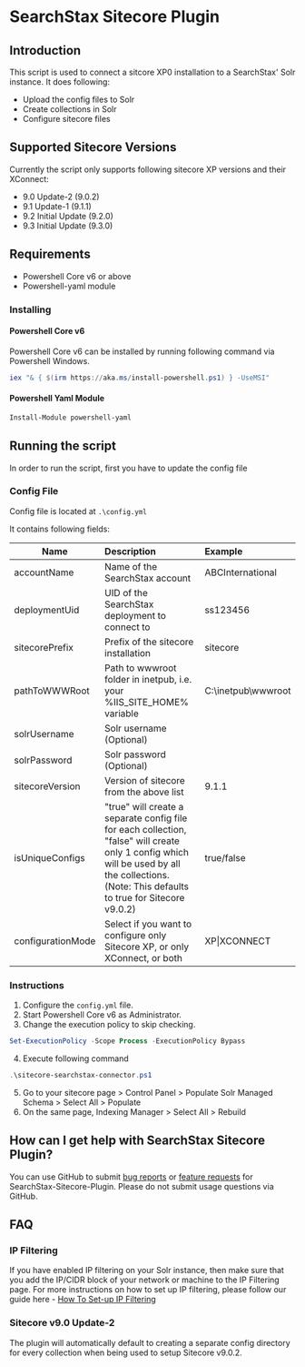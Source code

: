 # SearchStax Sitecore Plugin
## Introduction
This script is used to connect a sitcore XP0 installation to a SearchStax' Solr instance. 
It does following: 
- Upload the config files to Solr
- Create collections in Solr
- Configure sitecore files

## Supported Sitecore Versions
Currently the script only supports following sitecore XP versions and their XConnect:
- 9.0 Update-2 (9.0.2)
- 9.1 Update-1 (9.1.1) 
- 9.2 Initial Update (9.2.0)
- 9.3 Initial Update (9.3.0)

## Requirements
- Powershell Core v6 or above
- Powershell-yaml  module

### Installing
#### Powershell Core v6
Powershell Core v6 can be installed by running following command via Powershell Windows.
```powershell
iex "& { $(irm https://aka.ms/install-powershell.ps1) } -UseMSI"
```

#### Powershell Yaml Module
```powershell
Install-Module powershell-yaml
```

## Running the script
In order to run the script, first you have to update the config file
### Config File
Config file is located at `.\config.yml`  

It contains following fields:

|Name|Description|Example|
|----|:-----------|:-----|
|accountName|Name of the SearchStax account| ABCInternational |
|deploymentUid| UID of the SearchStax deployment to connect to| ss123456 |
|sitecorePrefix| Prefix of the sitecore installation| sitecore |
|pathToWWWRoot| Path to wwwroot folder in inetpub, i.e. your %IIS_SITE_HOME% variable| C:\inetpub\wwwroot|
|solrUsername| Solr username (Optional)||
|solrPassword| Solr password (Optional)||
|sitecoreVersion| Version of sitecore from the above list| 9.1.1|
|isUniqueConfigs| "true" will create a separate config file for each collection, "false" will create only 1 config which will be used by all the collections. (Note: This defaults to true for Sitecore v9.0.2) | true/false|
|configurationMode| Select if you want to configure only Sitecore XP, or only XConnect, or both| XP\|XCONNECT|

### Instructions
1. Configure the `config.yml` file.
2. Start Powershell Core v6 as Administrator.
3. Change the execution policy to skip checking.
```powershell
Set-ExecutionPolicy -Scope Process -ExecutionPolicy Bypass
```
4. Execute following command
```powershell
.\sitecore-searchstax-connector.ps1
```
5. Go to your sitecore page > Control Panel > Populate Solr Managed Schema > Select All > Populate
6. On the same page, Indexing Manager > Select All > Rebuild

## How can I get help with SearchStax Sitecore Plugin?

You can use GitHub to submit [bug reports](https://github.com/searchstax/searchstax-sitecore-plugin/issues/new?template=bug_report.md) or [feature requests](https://github.com/searchstax/searchstax-sitecore-plugin/issues/new?template=feature_request.md) for SearchStax-Sitecore-Plugin. Please do not submit usage questions via GitHub.

## FAQ
### IP Filtering
If you have enabled IP filtering on your Solr instance, then make sure that you add the IP/CIDR block of your network or machine to the IP Filtering page. For more instructions on how to set up IP filtering, please follow our guide here - [How To Set-up IP Filtering](https://www.searchstax.com/docs/security/#IPfilter)
### Sitecore v9.0 Update-2
The plugin will automatically default to creating a separate config directory for every collection when being used to setup Sitecore v9.0.2.